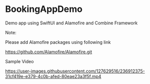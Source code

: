 # BookingAppDemo


Demo app using SwiftUI and Alamofire and Combine Framework

Note: 

Please add Alamofire packages using following link 
 
https://github.com/Alamofire/Alamofire.git

Sample Video 

https://user-images.githubusercontent.com/127629516/236912375-31cf419e-e379-4c0b-afed-80eae23a3f5f.mp4

